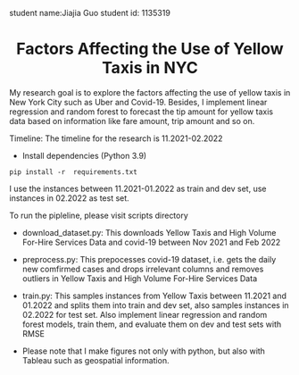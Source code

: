 student name:Jiajia Guo
student id: 1135319

<h1 align="center">Factors Affecting the Use of Yellow Taxis in NYC</h1>

My research goal is to explore the factors affecting the use of yellow taxis in New York City such as Uber and Covid-19.
Besides, I implement linear regression and random forest to forecast
the tip amount for yellow taxis data based on information like fare amount, trip amount and so on.


Timeline: The timeline for the research is 11.2021-02.2022

* Install dependencies (Python 3.9)
```
pip install -r  requirements.txt
```

I use the instances between 11.2021-01.2022 as train and dev set, use instances in 02.2022 as test set.

To run the pipleline, please visit scripts directory

* download_dataset.py: This downloads Yellow Taxis and High Volume For-Hire Services Data and covid-19 between Nov 2021 and Feb 2022

* preprocess.py: This prepocesses covid-19 dataset, i.e. gets the daily new comfirmed cases and drops irrelevant columns and removes 
outliers in Yellow Taxis and High Volume For-Hire Services Data

* train.py: This samples instances from Yellow Taxis between 11.2021 and 01.2022 and splits them into train 
and dev set, also samples instances in 02.2022 for test set. Also implement linear regression and random forest models, train them, and evaluate them on dev and test sets with RMSE

* Please note that I make figures not only with python, but also with Tableau such as geospatial information.
